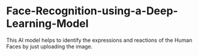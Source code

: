 # Face-Recognition-using-a-Deep-Learning-Model
This AI model helps to identify the expressions and reactions of the Human Faces by just uploading the image. 
